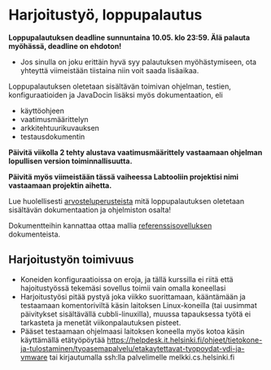 <!-- TODO -->
# Harjoitustyö, loppupalautus

**Loppupalautuksen deadline sunnuntaina 10.05. klo 23:59. Älä palauta myöhässä, deadline on ehdoton!**

- Jos sinulla on joku erittäin hyvä syy palautuksen myöhästymiseen, ota yhteyttä viimeistään tiistaina niin voit saada lisäaikaa.

Loppupalautuksen oletetaan sisältävän toimivan ohjelman, testien, konfiguraatioiden ja JavaDocin lisäksi myös dokumentaation, eli

- käyttöohjeen
- vaatimusmäärittelyn
- arkkitehtuurikuvauksen
- testausdokumentin

**Päivitä viikolla 2 tehty alustava vaatimusmäärittely vastaamaan ohjelman lopullisen version toiminnallisuutta.**

**Päivitä myös viimeistään tässä vaiheessa Labtooliin projektisi nimi vastaamaan projektin aihetta.**

Lue huolellisesti [arvosteluperusteista](https://github.com/mluukkai/ohjelmistotekniikka-syksy-2020/blob/main/web/arvosteluperusteet.md) mitä loppupalautuksen oletetaan sisältävän dokumentaation ja ohjelmiston osalta!

Dokumentteihin kannattaa ottaa mallia [referenssisovelluksen](https://github.com/mluukkai/OtmTodoApp) dokumenteista.

## Harjoitustyön toimivuus

- Koneiden konfiguraatioissa on eroja, ja tällä kurssilla ei riitä että hajoitustyössä tekemäsi sovellus toimii vain omalla koneellasi
- Harjoitustyösi pitää pystyä joka viikko suorittamaan, kääntämään ja testaamaan komentoriviltä käsin laitoksen Linux-koneilla (tai uusimmat päivitykset sisältävällä cubbli-linuxilla), muussa tapauksessa työtä ei tarkasteta ja menetät viikonpalautuksen pisteet.
- Pääset testaamaan ohjelmaasi laitoksen koneella myös kotoa käsin käyttämällä etätyöpöytää https://helpdesk.it.helsinki.fi/ohjeet/tietokone-ja-tulostaminen/tyoasemapalvelu/etakaytettavat-tyopoydat-vdi-ja-vmware tai kirjautumalla ssh:lla palvelimelle melkki.cs.helsinki.fi
